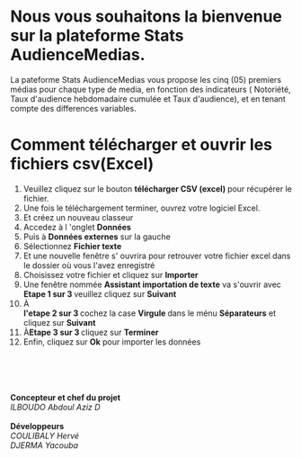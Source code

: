 # Nous vous souhaitons la bienvenue sur la plateforme Stats AudienceMedias.
<p> La pateforme Stats AudienceMedias vous propose les cinq (05) premiers
 médias pour chaque type de media, en fonction des indicateurs ( Notoriété,
 Taux d'audience hebdomadaire cumulée et Taux d'audience), et en tenant compte des differences variables. </p>

# Comment télécharger et ouvrir les fichiers csv(Excel)  
<ol>
<li>Veuillez cliquez sur le bouton <b>télécharger CSV (excel) </b> pour récupérer le fichier.</li>
<li>Une fois le téléchargement terminer, ouvrez votre logiciel Excel.</li>
<li>Et créez un nouveau classeur</li>
<li>Accedez à l 'onglet <b>Données </b></li>
<li> Puis à <b>Données externes</b> sur la gauche </li>
<li>Sélectionnez <b>Fichier texte </b></li>
<li>Et une nouvelle fenêtre s' ouvrira pour retrouver votre fichier excel dans le dossier où vous l'avez enregistré </li>
<li>Choisissez votre fichier et cliquez sur <b>Importer</b></li>
<li>Une fenêtre nommée <b>Assistant importation de texte</b> va s'ouvrir avec <b>Etape 1 sur 3 </b> veuillez cliquez sur <b>Suivant</b></li>
<li>À</li><b> l'etape 2 sur 3 </b> cochez la case <b> Virgule </b> dans le ménu <b>Séparateurs</b> et cliquez sur <b>Suivant</b> </li>
<li> À<b>Etape 3 sur 3 </b> cliquez sur <b>Terminer</b></li>
<li> Enfin, cliquez sur <b>Ok</b> pour importer les données</li>
</ol> <br> <br>
<br> <br>
<footer> 
 <b>Concepteur et chef du projet</b> <br>
<i>ILBOUDO Abdoul Aziz D</i><br><br>
 <b>Développeurs</b><br>
 <i>COULIBALY Hervé</i><br>
 <i>DJERMA Yacouba</i> 
</footer>
